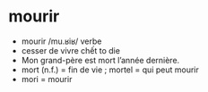 
# mourir
- mourir	/mu.ʁiʁ/	verbe	
- cesser de vivre	chết	to die	
- Mon grand-père est mort l’année dernière.	
- mort (n.f.) = fin de vie ; mortel = qui peut mourir	
- mori = mourir